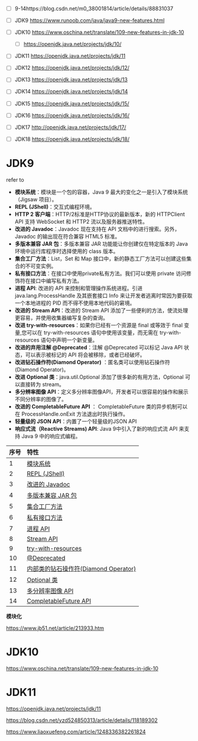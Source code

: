 - [ ] 9-14https://blog.csdn.net/m0_38001814/article/details/88831037
- [ ] JDK9 https://www.runoob.com/java/java9-new-features.html
- [ ] JDK10 https://www.oschina.net/translate/109-new-features-in-jdk-10
  - [ ] https://openjdk.java.net/projects/jdk/10/
- [ ] JDK11 https://openjdk.java.net/projects/jdk/11
- [ ] JDK12 https://openjdk.java.net/projects/jdk/12/
- [ ] JDK13 https://openjdk.java.net/projects/jdk/13
- [ ] JDK14 https://openjdk.java.net/projects/jdk/14
- [ ] JDK15 https://openjdk.java.net/projects/jdk/15/
- [ ] JDK16 https://openjdk.java.net/projects/jdk/16/
- [ ] JDK17 http://openjdk.java.net/projects/jdk/17/
- [ ] JDK18 https://openjdk.java.net/projects/jdk/18/



# JDK9

refer to

- **模块系统**：模块是一个包的容器，Java 9 最大的变化之一是引入了模块系统（Jigsaw 项目）。
- **REPL (JShell)**：交互式编程环境。
- **HTTP 2 客户端**：HTTP/2标准是HTTP协议的最新版本，新的 HTTPClient API 支持 WebSocket 和 HTTP2 流以及服务器推送特性。
- **改进的 Javadoc**：Javadoc 现在支持在 API 文档中的进行搜索。另外，Javadoc 的输出现在符合兼容 HTML5 标准。
- **多版本兼容 JAR 包**：多版本兼容 JAR 功能能让你创建仅在特定版本的 Java 环境中运行库程序时选择使用的 class 版本。
- **集合工厂方法**：List，Set 和 Map 接口中，新的静态工厂方法可以创建这些集合的不可变实例。
- **私有接口方法**：在接口中使用private私有方法。我们可以使用 private 访问修饰符在接口中编写私有方法。
- **进程 API**: 改进的 API 来控制和管理操作系统进程。引进 java.lang.ProcessHandle 及其嵌套接口 Info 来让开发者逃离时常因为要获取一个本地进程的 PID 而不得不使用本地代码的窘境。
- **改进的 Stream API**：改进的 Stream API 添加了一些便利的方法，使流处理更容易，并使用收集器编写复杂的查询。
- **改进 try-with-resources**：如果你已经有一个资源是 final 或等效于 final 变量,您可以在 try-with-resources 语句中使用该变量，而无需在 try-with-resources 语句中声明一个新变量。
- **改进的弃用注解 @Deprecated**：注解 @Deprecated 可以标记 Java API 状态，可以表示被标记的 API 将会被移除，或者已经破坏。
- **改进钻石操作符(Diamond Operator)** ：匿名类可以使用钻石操作符(Diamond Operator)。
- **改进 Optional 类**：java.util.Optional 添加了很多新的有用方法，Optional 可以直接转为 stream。
- **多分辨率图像 API**：定义多分辨率图像API，开发者可以很容易的操作和展示不同分辨率的图像了。
- **改进的 CompletableFuture API** ： CompletableFuture 类的异步机制可以在 ProcessHandle.onExit 方法退出时执行操作。
- **轻量级的 JSON API**：内置了一个轻量级的JSON API
- **响应式流（Reactive Streams) API**: Java 9中引入了新的响应式流 API 来支持 Java 9 中的响应式编程。

| 序号 | 特性                                                         |
| :--- | :----------------------------------------------------------- |
| 1    | [模块系统](https://www.runoob.com/java/java9-module-system.html) |
| 2    | [REPL (JShell)](https://www.runoob.com/java/java9-repl.html) |
| 3    | [改进的 Javadoc](https://www.runoob.com/java/java9-improved-javadocs.html) |
| 4    | [多版本兼容 JAR 包](https://www.runoob.com/java/java9-multirelease-jar.html) |
| 5    | [集合工厂方法](https://www.runoob.com/java/java9-collection-factory-methods.html) |
| 6    | [私有接口方法](https://www.runoob.com/java/java9-private-interface-methods.html) |
| 7    | [进程 API](https://www.runoob.com/java/java9-process-api-improvements.html) |
| 8    | [Stream API](https://www.runoob.com/java/java9-stream-api-improvements.html) |
| 9    | [try-with-resources](https://www.runoob.com/java/java9-try-with-resources-improvement.html) |
| 10   | [@Deprecated](https://www.runoob.com/java/java9-enhanced-deprecated-annotation.html) |
| 11   | [内部类的钻石操作符(Diamond Operator)](https://www.runoob.com/java/java9-inner-class-diamond-operator.html) |
| 12   | [Optional 类](https://www.runoob.com/java/java9-optional-class-improvements.html) |
| 13   | [多分辨率图像 API](https://www.runoob.com/java/java9-multiresolution-image_api.html) |
| 14   | [CompletableFuture API](https://www.runoob.com/java/java9-completablefuture-api-improvements.html) |

**模块化**

https://www.jb51.net/article/213933.htm

# JDK10

https://www.oschina.net/translate/109-new-features-in-jdk-10

# JDK11

 https://openjdk.java.net/projects/jdk/11

https://blog.csdn.net/yzd524850313/article/details/118189302

https://www.liaoxuefeng.com/article/1248336382261824
